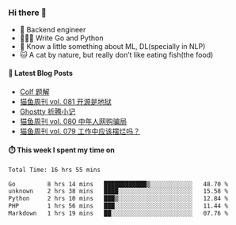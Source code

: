 ### Hi there 👋

- 🔧 Backend engineer
- 👨🏻‍💻 Write Go and Python
- 🔭 Know a little something about ML, DL(specially in NLP)
- 🐱 A cat by nature, but really don’t like eating fish(the food)

#### 📖 Latest Blog Posts
<!-- BLOG-POST-LIST:START -->
- [Colf 题解](https://ameow.xyz/archives/colf-solutions)
- [猫鱼周刊 vol. 081 开源是地狱](https://ameow.xyz/archives/weekly-081)
- [Ghostty 折腾小记](https://ameow.xyz/archives/configuring-ghostty)
- [猫鱼周刊 vol. 080 中年人网购骗局](https://ameow.xyz/archives/weekly-080)
- [猫鱼周刊 vol. 079 工作中应该摆烂吗？](https://ameow.xyz/archives/weekly-079)
<!-- BLOG-POST-LIST:END -->

#### ⏱️ This week I spent my time on
<!--START_SECTION:waka-->

```txt
Total Time: 16 hrs 55 mins

Go         8 hrs 14 mins   ████████████▒░░░░░░░░░░░░   48.70 %
unknown    2 hrs 38 mins   ████░░░░░░░░░░░░░░░░░░░░░   15.58 %
Python     2 hrs 10 mins   ███▒░░░░░░░░░░░░░░░░░░░░░   12.84 %
PHP        1 hrs 56 mins   ███░░░░░░░░░░░░░░░░░░░░░░   11.44 %
Markdown   1 hrs 19 mins   ██░░░░░░░░░░░░░░░░░░░░░░░   07.76 %
```

<!--END_SECTION:waka-->

<!--
**LeslieLeung/LeslieLeung** is a ✨ _special_ ✨ repository because its `README.md` (this file) appears on your GitHub profile.

Here are some ideas to get you started:

- 🔭 I’m currently working on ...
- 🌱 I’m currently learning ...
- 👯 I’m looking to collaborate on ...
- 🤔 I’m looking for help with ...
- 💬 Ask me about ...
- 📫 How to reach me: ...
- 😄 Pronouns: ...
- ⚡ Fun fact: ...
-->
